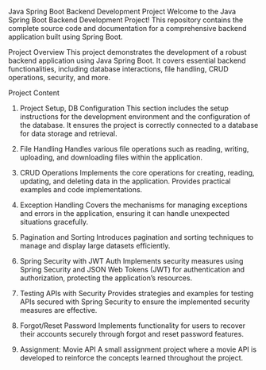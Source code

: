 Java Spring Boot Backend Development Project
Welcome to the Java Spring Boot Backend Development Project! This repository contains the complete source code and documentation for a comprehensive backend application built using Spring Boot.

Project Overview
This project demonstrates the development of a robust backend application using Java Spring Boot. It covers essential backend functionalities, including database interactions, file handling, CRUD operations, security, and more.

Project Content
1. Project Setup, DB Configuration
This section includes the setup instructions for the development environment and the configuration of the database. It ensures the project is correctly connected to a database for data storage and retrieval.

2. File Handling
Handles various file operations such as reading, writing, uploading, and downloading files within the application.

3. CRUD Operations
Implements the core operations for creating, reading, updating, and deleting data in the application. Provides practical examples and code implementations.

4. Exception Handling
Covers the mechanisms for managing exceptions and errors in the application, ensuring it can handle unexpected situations gracefully.

5. Pagination and Sorting
Introduces pagination and sorting techniques to manage and display large datasets efficiently.

6. Spring Security with JWT Auth
Implements security measures using Spring Security and JSON Web Tokens (JWT) for authentication and authorization, protecting the application’s resources.

7. Testing APIs with Security
Provides strategies and examples for testing APIs secured with Spring Security to ensure the implemented security measures are effective.

8. Forgot/Reset Password
Implements functionality for users to recover their accounts securely through forgot and reset password features.

9. Assignment: Movie API
A small assignment project where a movie API is developed to reinforce the concepts learned throughout the project.
